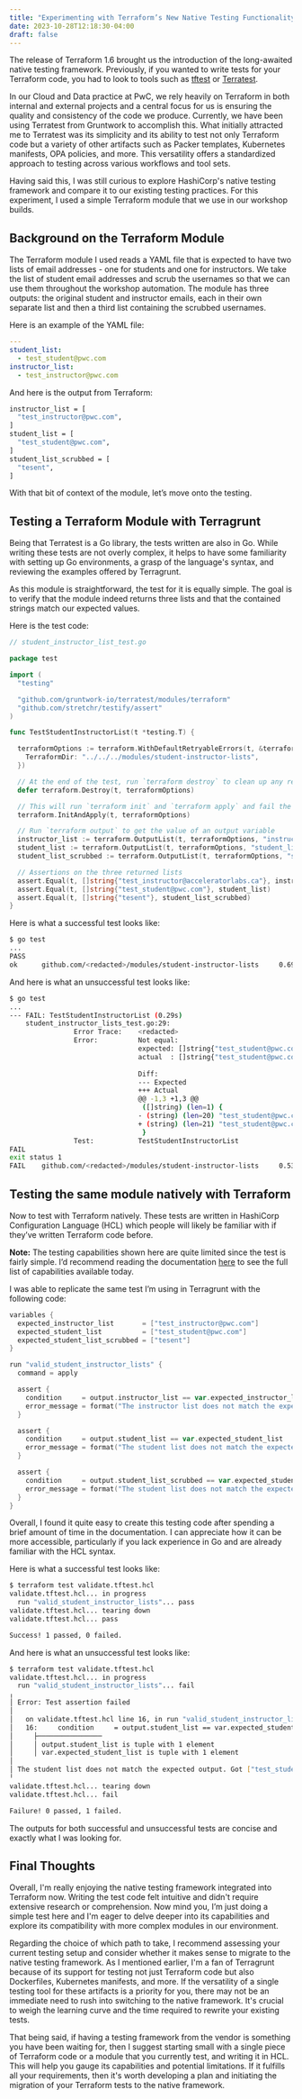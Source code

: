 ```yaml
---
title: "Experimenting with Terraform’s New Native Testing Functionality"
date: 2023-10-28T12:18:30-04:00
draft: false
---
```


The release of Terraform 1.6 brought us the introduction of the long-awaited native testing framework. Previously, if you wanted to write tests for your Terraform code, you had to look to tools such as [tftest](https://pypi.org/project/tftest/) or [Terratest](https://github.com/gruntwork-io/terratest). 

In our Cloud and Data practice at PwC, we rely heavily on Terraform in both internal and external projects and a central focus for us is ensuring the quality and consistency of the code we produce. Currently, we have been using Terratest from Gruntwork to accomplish this. What initially attracted me to Terratest was its simplicity and its ability to test not only Terraform code but a variety of other artifacts such as Packer templates, Kubernetes manifests, OPA policies, and more. This versatility offers a standardized approach to testing across various workflows and tool sets.

Having said this, I was still curious to explore HashiCorp's native testing framework and compare it to our existing testing practices. For this experiment, I used a simple Terraform module that we use in our workshop builds.

## Background on the Terraform Module

The Terraform module I used reads a YAML file that is expected to have two lists of email addresses - one for students and one for instructors. We take the list of student email addresses and scrub the usernames so that we can use them throughout the workshop automation. The module has three outputs: the original student and instructor emails, each in their own separate list and then a third list containing the scrubbed usernames.

Here is an example of the YAML file:

```yaml
---
student_list:
  - test_student@pwc.com
instructor_list:
  - test_instructor@pwc.com
```

And here is the output from Terraform:

```bash
instructor_list = [
  "test_instructor@pwc.com",
]
student_list = [
  "test_student@pwc.com",
]
student_list_scrubbed = [
  "tesent",
]
```

With that bit of context of the module, let’s move onto the testing.

## Testing a Terraform Module with Terragrunt

Being that Terratest is a Go library, the tests written are also in Go. While writing these tests are not overly complex, it helps to have some familiarity with setting up Go environments, a grasp of the language's syntax, and reviewing the examples offered by Terragrunt.

As this module is straightforward, the test for it is equally simple. The goal is to verify that the module indeed returns three lists and that the contained strings match our expected values.

Here is the test code:

```go
// student_instructor_list_test.go

package test

import (
  "testing"

  "github.com/gruntwork-io/terratest/modules/terraform"
  "github.com/stretchr/testify/assert"
)

func TestStudentInstructorList(t *testing.T) {

  terraformOptions := terraform.WithDefaultRetryableErrors(t, &terraform.Options{
    TerraformDir: "../../../modules/student-instructor-lists",
  })

  // At the end of the test, run `terraform destroy` to clean up any resources that were created
  defer terraform.Destroy(t, terraformOptions)

  // This will run `terraform init` and `terraform apply` and fail the test if there are any errors
  terraform.InitAndApply(t, terraformOptions)

  // Run `terraform output` to get the value of an output variable
  instructor_list := terraform.OutputList(t, terraformOptions, "instructor_list")
  student_list := terraform.OutputList(t, terraformOptions, "student_list")
  student_list_scrubbed := terraform.OutputList(t, terraformOptions, "student_list_scrubbed")

  // Assertions on the three returned lists
  assert.Equal(t, []string{"test_instructor@acceleratorlabs.ca"}, instructor_list)
  assert.Equal(t, []string{"test_student@pwc.com"}, student_list)
  assert.Equal(t, []string{"tesent"}, student_list_scrubbed)
}
```

Here is what a successful test looks like:

```bash
$ go test
...
PASS
ok      github.com/<redacted>/modules/student-instructor-lists     0.695s
```

And here is what an unsuccessful test looks like:

```bash
$ go test
...
--- FAIL: TestStudentInstructorList (0.29s)
    student_instructor_lists_test.go:29: 
                Error Trace:    <redacted>
                Error:          Not equal: 
                                expected: []string{"test_student@pwc.com"}
                                actual  : []string{"test_student@pwc.coms"}
                            
                                Diff:
                                --- Expected
                                +++ Actual
                                @@ -1,3 +1,3 @@
                                 ([]string) (len=1) {
                                - (string) (len=20) "test_student@pwc.com"
                                + (string) (len=21) "test_student@pwc.coms"
                                 }
                Test:           TestStudentInstructorList
FAIL
exit status 1
FAIL    github.com/<redacted>/modules/student-instructor-lists     0.535s
```

## Testing the same module natively with Terraform

Now to test with Terraform natively. These tests are written in HashiCorp Configuration Language (HCL) which people will likely be familiar with if they’ve written Terraform code before.

**Note:** The testing capabilities shown here are quite limited since the test is fairly simple. I’d recommend reading the documentation [here](https://developer.hashicorp.com/terraform/language/tests) to see the full list of capabilities available today.

I was able to replicate the same test I’m using in Terragrunt with the following code:

```go
variables {
  expected_instructor_list       = ["test_instructor@pwc.com"]
  expected_student_list          = ["test_student@pwc.com"]
  expected_student_list_scrubbed = ["tesent"]
}

run "valid_student_instructor_lists" {
  command = apply

  assert {
    condition     = output.instructor_list == var.expected_instructor_list
    error_message = format("The instructor list does not match the expected output. Got %v but expected %v.", output.instructor_list, var.expected_instructor_list)
  }

  assert {
    condition     = output.student_list == var.expected_student_list
    error_message = format("The student list does not match the expected output. Got %v but expected %v.", output.student_list, var.expected_student_list)
  }

  assert {
    condition     = output.student_list_scrubbed == var.expected_student_list_scrubbed
    error_message = format("The student list does not match the expected output. Got %v but expected %v.", output.student_list_scrubbed, var.expected_student_list_scrubbed)
  }
}
```

Overall, I found it quite easy to create this testing code after spending a brief amount of time in the documentation. I can appreciate how it can be more accessible, particularly if you lack experience in Go and are already familiar with the HCL syntax.

Here is what a successful test looks like:

```bash
$ terraform test validate.tftest.hcl
validate.tftest.hcl... in progress
  run "valid_student_instructor_lists"... pass
validate.tftest.hcl... tearing down
validate.tftest.hcl... pass

Success! 1 passed, 0 failed.
```

And here is what an unsuccessful test looks like:

```bash
$ terraform test validate.tftest.hcl
validate.tftest.hcl... in progress
  run "valid_student_instructor_lists"... fail
╷
│ Error: Test assertion failed
│ 
│   on validate.tftest.hcl line 16, in run "valid_student_instructor_lists":
│   16:     condition     = output.student_list == var.expected_student_list
│     ├────────────────
│     │ output.student_list is tuple with 1 element
│     │ var.expected_student_list is tuple with 1 element
│ 
│ The student list does not match the expected output. Got ["test_student@pwc.coms"] but expected ["test_student@pwc.com"].
╵
validate.tftest.hcl... tearing down
validate.tftest.hcl... fail

Failure! 0 passed, 1 failed.
```

The outputs for both successful and unsuccessful tests are concise and exactly what I was looking for.

## Final Thoughts

Overall, I'm really enjoying the native testing framework integrated into Terraform now. Writing the test code felt intuitive and didn't require extensive research or comprehension. Now mind you, I’m just doing a simple test here and I'm eager to delve deeper into its capabilities and explore its compatibility with more complex modules in our environment.

Regarding the choice of which path to take, I recommend assessing your current testing setup and consider whether it makes sense to migrate to the native testing framework. As I mentioned earlier, I'm a fan of Terragrunt because of its support for testing not just Terraform code but also Dockerfiles, Kubernetes manifests, and more. If the versatility of a single testing tool for these artifacts is a priority for you, there may not be an immediate need to rush into switching to the native framework. It's crucial to weigh the learning curve and the time required to rewrite your existing tests.

That being said, if having a testing framework from the vendor is something you have been waiting for, then I suggest starting small with a single piece of Terraform code or a module that you currently test, and writing it in HCL. This will help you gauge its capabilities and potential limitations. If it fulfills all your requirements, then it's worth developing a plan and initiating the migration of your Terraform tests to the native framework.
